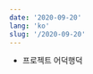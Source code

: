 ```yaml
---
date: '2020-09-20'
lang: 'ko'
slug: '/2020-09-20'
---
```


- 프로젝트 어덕행덕

<head>
  <html lang="ko-KR"/>
</head>
